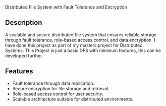 Distributed File System with Fault Tolerance and Encryption

## Description
A scalable and secure distributed file system that ensures reliable storage through fault tolerance, role-based access control, and data encryption. I have done this project as part of my masters project for Distributed Systems.
This Project is just a basic DFS with minimum features, this can be developed further.

## Features
- Fault tolerance through data replication.
- Secure encryption for file storage and retrieval.
- Role-based access control for user security.
- Scalable architecture suitable for distributed environments.

